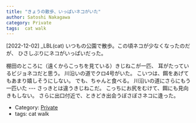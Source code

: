 ```yaml
---
title: "きょうの散歩、いっぱいネコがいた"
author: Satoshi Nakagawa
category: Private
tags:  cat walk
---
```


[2022-12-02]   _LBL(cat)
 いつもの公園で散歩。この頃ネコが少なくなったのだが、
ひさしぶりにネコがいっぱいだった。

 棚田のところに（遠くからこっちを見ている）きじねこが一匹、
耳がたっているビジョネコだと思う。
川沿いの道でクロ4号がいた。
こいつは、餌をあげてもあまり嬉しそうにしない。
でも、ちゃんと食べる。
川沿いの道にさらにもう一匹いた ---
さっきとは違うきじねこだ。
こっちにお尻をむけて、餌にも見向きもしない。
さらに出口付近で、ときどき出会うぼさぼさネコに逢った。

- Category: [Private](categories.html#Private)
- tags:  cat walk

